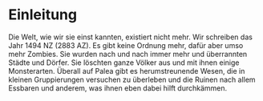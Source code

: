 # Einleitung

Die Welt, wie wir sie einst kannten, existiert nicht mehr. Wir schreiben das Jahr 1494 NZ (2883 AZ). Es gibt keine Ordnung mehr, dafür aber umso mehr Zombies. Sie wurden nach und nach immer mehr und überrannten Städte und Dörfer. Sie löschten ganze Völker aus und mit ihnen einige Monsterarten. Überall auf Palea gibt es herumstreunende Wesen, die in kleinen Gruppierungen versuchen zu überleben und die Ruinen nach allem Essbaren und anderem, was ihnen eben dabei hilft durchkämmen.

